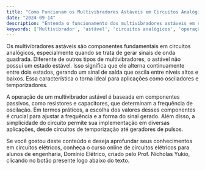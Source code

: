 ```yaml
---
title: "Como Funcionam os Multivibradores Astáveis em Circuitos Analógicos?"
date: "2024-09-14"
description: "Entenda o funcionamento dos multivibradores astáveis em circuitos analógicos e sua aplicação prática."
keywords: ['Multivibrador', 'astável', 'circuitos analógicos', 'operação', 'prática']
---
```


Os multivibradores astáveis são componentes fundamentais em circuitos analógicos, especialmente quando se trata de gerar sinais de onda quadrada. Diferente de outros tipos de multivibradores, o astável não possui um estado estável. Isso significa que ele alterna continuamente entre dois estados, gerando um sinal de saída que oscila entre níveis altos e baixos. Essa característica o torna ideal para aplicações como osciladores e temporizadores.

A operação de um multivibrador astável é baseada em componentes passivos, como resistores e capacitores, que determinam a frequência de oscilação. Em termos práticos, a escolha dos valores desses componentes é crucial para ajustar a frequência e a forma do sinal gerado. Além disso, a simplicidade do circuito permite sua implementação em diversas aplicações, desde circuitos de temporização até geradores de pulsos.

Se você gostou deste conteúdo e deseja aprofundar seus conhecimentos em circuitos elétricos, conheça o curso online de circuitos elétricos para alunos de engenharia, Domínio Elétrico, criado pelo Prof. Nicholas Yukio, clicando no botão presente logo abaixo do texto.